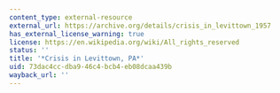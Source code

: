 ```yaml
---
content_type: external-resource
external_url: https://archive.org/details/crisis_in_levittown_1957
has_external_license_warning: true
license: https://en.wikipedia.org/wiki/All_rights_reserved
status: ''
title: '*Crisis in Levittown, PA*'
uid: 73dac4cc-dba9-46c4-bcb4-eb08dcaa439b
wayback_url: ''
---
```

